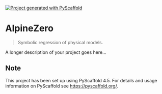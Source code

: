 <!-- These are examples of badges you might want to add to your README:
     please update the URLs accordingly

[![Built Status](https://api.cirrus-ci.com/github/<USER>/AlpineZero.svg?branch=main)](https://cirrus-ci.com/github/<USER>/AlpineZero)
[![ReadTheDocs](https://readthedocs.org/projects/AlpineZero/badge/?version=latest)](https://AlpineZero.readthedocs.io/en/stable/)
[![Coveralls](https://img.shields.io/coveralls/github/<USER>/AlpineZero/main.svg)](https://coveralls.io/r/<USER>/AlpineZero)
[![PyPI-Server](https://img.shields.io/pypi/v/AlpineZero.svg)](https://pypi.org/project/AlpineZero/)
[![Conda-Forge](https://img.shields.io/conda/vn/conda-forge/AlpineZero.svg)](https://anaconda.org/conda-forge/AlpineZero)
[![Monthly Downloads](https://pepy.tech/badge/AlpineZero/month)](https://pepy.tech/project/AlpineZero)
[![Twitter](https://img.shields.io/twitter/url/http/shields.io.svg?style=social&label=Twitter)](https://twitter.com/AlpineZero)
-->

[![Project generated with PyScaffold](https://img.shields.io/badge/-PyScaffold-005CA0?logo=pyscaffold)](https://pyscaffold.org/)

# AlpineZero

> Symbolic regression of physical models.

A longer description of your project goes here...


<!-- pyscaffold-notes -->

## Note

This project has been set up using PyScaffold 4.5. For details and usage
information on PyScaffold see https://pyscaffold.org/.
